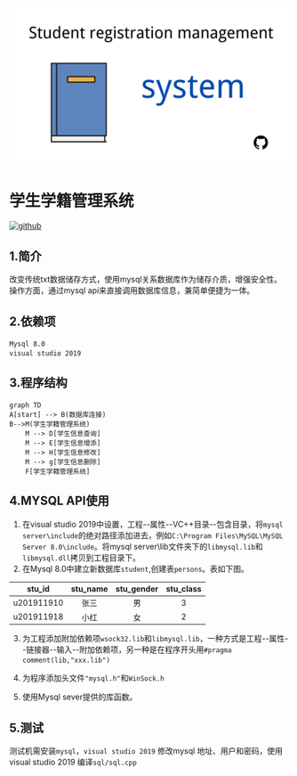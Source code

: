 ![学生学籍管理系统](title.png)
# 学生学籍管理系统
[![github](https://img.shields.io/badge/github-KaiLongWu-brightgreen.svg)](https://github.com/KaiLongWu/sql)


## 1.简介
 改变传统txt数据储存方式，使用mysql关系数据库作为储存介质，增强安全性。操作方面，通过mysql api来直接调用数据库信息，兼简单便捷为一体。



## 2.依赖项

`Mysql 8.0`<br>
`visual studio 2019`


## 3.程序结构
```mermaid
graph TD
A[start] --> B(数据库连接)
B-->M(学生学籍管理系统)
    M --> D[学生信息查询]
    M --> E[学生信息增添]
    M --> H[学生信息修改]   
    M --> g[学生信息删除]   
    F[学生学籍管理系统]
```

## 4.MYSQL API使用
1. 在visual studio 2019中设置，工程--属性--VC++目录--包含目录，将`mysql server\include`的绝对路径添加进去，例如`C:\Program Files\MySQL\MySQL Server 8.0\include`。将mysql server\lib文件夹下的`libmysql.lib`和`libmysql.dll`拷贝到工程目录下。
2. 在Mysql 8.0中建立新数据库`student`,创建表`persons`。表如下图。
   
stu_id | stu_name | stu_gender | stu_class
---|:---:|:---:|:---:
u201911910|张三|男|3
u201911918|小红|女|2
3. 为工程添加附加依赖项`wsock32.lib`和`libmysql.lib`，一种方式是工程--属性--链接器--输入--附加依赖项，另一种是在程序开头用```#pragma comment(lib,"xxx.lib")```

4. 为程序添加头文件`"mysql.h"`和`WinSock.h`
5. 使用Mysql sever提供的库函数。

## 5.测试
测试机需安装`mysql`，`visual studio 2019`
修改mysql 地址、用户和密码，使用visual studio 2019 编译```sql/sql.cpp```
